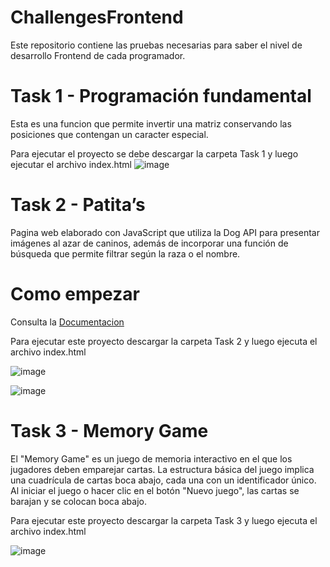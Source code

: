 # ChallengesFrontend
Este repositorio contiene las pruebas necesarias para saber el nivel de desarrollo Frontend de cada programador.

# Task 1 - Programación fundamental
Esta es una funcion que permite invertir una matriz conservando las posiciones que contengan un caracter especial.

Para ejecutar el proyecto se debe descargar la carpeta Task 1 y luego ejecutar el archivo index.html
![image](https://github.com/darioortelus/ChallengesFrontend/assets/58276509/d235c78e-27f2-4ca5-8423-b2fe9fee2043)

# Task 2 - Patita’s
Pagina web elaborado con JavaScript que utiliza la Dog API para presentar imágenes al azar de caninos, además de incorporar una función de búsqueda que permite filtrar según la raza o el nombre.

# Como empezar
Consulta la <a href="https://dog.ceo/dog-api/">Documentacion</a>

Para ejecutar este proyecto descargar la carpeta Task 2 y luego ejecuta el archivo index.html

![image](https://github.com/darioortelus/ChallengesFrontend/assets/58276509/45020d21-1d57-4e4e-8e16-26e90499ffdc)

![image](https://github.com/darioortelus/ChallengesFrontend/assets/58276509/b684fb7f-bf73-4455-aa44-7add30dcd9d5)

# Task 3 - Memory Game
El "Memory Game" es un juego de memoria interactivo en el que los jugadores deben emparejar cartas. La estructura básica del juego implica una cuadrícula de cartas boca abajo, cada una con un identificador único. Al iniciar el juego o hacer clic en el botón "Nuevo juego", las cartas se barajan y se colocan boca abajo.

Para ejecutar este proyecto descargar la carpeta Task 3 y luego ejecuta el archivo index.html

![image](https://github.com/darioortelus/ChallengesFrontend/assets/58276509/4d809da0-11cc-4af2-9f37-59e8290f3e48)
